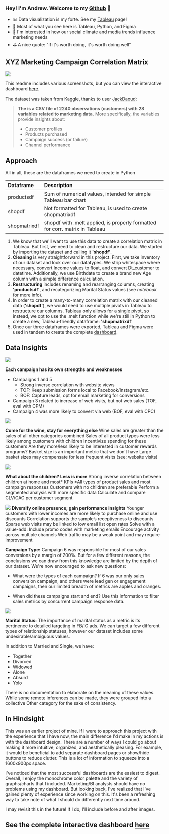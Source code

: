 ### Hey! I'm Andrew. Welcome to my [Github] 👋

- 📊 Data visualization is my forte. See my [Tableau] page! 
- 🚀 Most of what you see here is Tableau, Python, and Figma
- 🧠 I'm interested in how our social climate and media trends influence marketing needs
- ⛳ A nice quote: "If it's worth doing, it's worth doing well"

## XYZ Marketing Campaign Correlation Matrix

 
![](Dashboard_Screenshots/dashboard.jpg)
 
This readme includes various screenshots, but you can view the interactive dashboard [here].
 
The dataset was taken from Kaggle, thanks to user [JackDaoud]:
>**The is a CSV file of 2240 observations (customers) with 28 variables related to marketing data.** 
>More specifically, the variables provide insights about:
>
>- Customer profiles
>- Products purchased
>- Campaign success (or failure)
>- Channel performance

## Approach




All in all, these are the dataframes we need to create in Python

| Dataframe | Description |
| :----------- | :----------- |
| productsdf | Sum of numerical values, intended for simple Tableau bar chart |
| shopdf | Not formatted for Tableau, is used to create shopmatrixdf |
| shopmatrixdf | shopdf with .melt applied, is properly formatted for corr. matrix in Tableau |

1. We know that we'll want to use this data to create a correlation matrix in Tableau. But first, we need to clean and restructure our data. We started by importing the dataset and calling it **'shopdf'**.
2. **Cleaning** is very straightforward in this project. First, we take inventory of our dataset and look over our datatypes. We strip whitespace where necessary, convert Income values to float, and convert Dt_customer to datetime. Additionally, we use Birthdate to create a brand new Age column with a simple difference calculation.
3. **Restructuring** includes renaming and rearranging columns, creating **'productsdf'**, and recategorizing Marital Status values (see *notebook* for more info).
4. In order to create a many-to-many correlation matrix with our cleaned data (**'shopdf'**), we would need to use multiple pivots in Tableau to restructure our columns. Tableau only allows for a single pivot, so instead, we opt to use the .melt function while we're still in Python to create a new, Tableau-friendly dataframe: **'shopmatrixdf'** 
5. Once our three dataframes were exported, Tableau and Figma were used in tandem to create the complete [dashboard]. 


## Data Insights
 
![](Dashboard_Screenshots/campaign.png)
 
**Each campaign has its own strengths and weaknesses** 
- Campaigns 1 and 5
    - Strong inverse correlation with website views 
    - TOF: Keep submission forms local to Facebook/Instagram/etc.
    - BOF: Capture leads, opt for email marketing for conversions
- Campaign 3 related to increase of web visits, but not web sales (TOF, eval with CPM)
- Campaign 4 was more likely to convert via web (BOF, eval with CPC)
 
![](Dashboard_Screenshots/demographics.png)
 
**Come for the wine, stay for everything else** 
Wine sales are greater than the sales of all other categories combined
Sales of all product types were less likely among customers with children
Incentivize spending for these customers
Are they more/less likely to be interested in customer rewards programs?
Basket size is an important metric that we don’t have
Large basket sizes may compensate for less frequent visits (see: website visits)
     
![](Dashboard_Screenshots/product.png)
 
**What about the children? Less is more** Strong inverse correlation between children at home and most* KPIs
*All types of product sales and most campaign responses
Customers with no children are preferable
Perform a segmented analysis with more specific data
Calculate and compare CLV/CAC per customer segment
     
![](Dashboard_Screenshots/channel.png)
**Diversify online presence; gain performance insights**
Younger customers with lower incomes are more likely to purchase online and use discounts
Correlation supports the sample’s receptiveness to discounts
Sparse web visits may be linked to low email list open rates
Solve with a value-add: Include promo codes with marketing emails
Encourage activity across multiple channels
Web traffic may be a weak point and may require improvement
 
**Campaign Type:**
Campaign 6 was responsible for most of our sales conversions by a margin of 200%. But for a few different reasons, the conclusions we can draw from this knowledge are limited by the depth of our dataset. We're now encouraged to ask new questions:

- What were the types of each campaign? If 6 was our only sales conversion campaign, and others were lead gen or engagement campaigns, then our limited breadth of metrics are apples and oranges.

- When did these campaigns start and end? Use this information to filter sales metrics by concurrent campaign response data.
 
![](Dashboard_Screenshots/moving_forward.png)
 
**Marital Status:** The importance of marital status as a metric is its pertinence to detailed targeting in FB/IG ads. We can target a few different types of relationship statuses, however our dataset includes some undesirable/ambiguous values.

In addition to Married and Single, we have:

- Together
- Divorced
- Widowed
- Alone
- Absurd
- Yolo

There is no documentation to elaborate on the meaning of these values. While some remote inferences can be made, they were grouped into a collective Other category for the sake of consistency.

## In Hindsight

This was an earlier project of mine. If I were to approach this project with the experience that I have now, the main difference I'd make in my actions is with the dashboard design. There are a number of ways I could go about making it more intuitive, organized, and aesthetically pleasing. For example, it would be beneficial to add separate dashboard pages or show/hide buttons to reduce clutter. This is a lot of information to squeeze into a 1600x900px space.

I've noticed that the most successful dashboards are the easiest to digest. Overall, I enjoy the monochrome color palette and the variety of graphs/charts that I included.  Marketing/BI analysts should have no problems using my dashboard. But looking back, I've realized that I've gained plenty of experience since working on this. It's been a refreshing way to take note of what I should do differently next time around.

I may revisit this in the future! If I do, I'll include before and after images.

## See the complete interactive dashboard [here]

</details>

[Tableau]: https://public.tableau.com/app/profile/andrew.bruening
[Github]: https://github.com/andrewbruening
[here]: https://public.tableau.com/views/MarketingCampaignCorrelationMatrix/Dashboard1?:language=en-US&:display_count=n&:origin=viz_share_link
[dashboard]: https://public.tableau.com/views/MarketingCampaignCorrelationMatrix/Dashboard1?:language=en-US&:display_count=n&:origin=viz_share_link
[JackDaoud]: https://www.kaggle.com/jackdaoud/marketing-data
